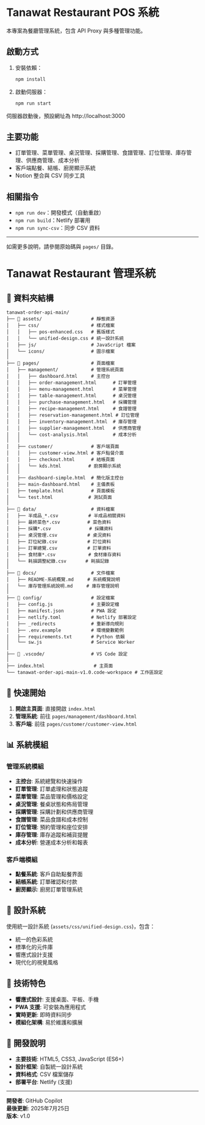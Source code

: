 # Tanawat Restaurant POS 系統

本專案為餐廳管理系統，包含 API Proxy 與多種管理功能。

## 啟動方式

1. 安裝依賴：
   ```bash
   npm install
   ```
2. 啟動伺服器：
   ```bash
   npm run start
   ```

伺服器啟動後，預設網址為 http://localhost:3000

## 主要功能
- 訂單管理、菜單管理、桌況管理、採購管理、食譜管理、訂位管理、庫存管理、供應商管理、成本分析
- 客戶端點餐、結帳、廚房顯示系統
- Notion 整合與 CSV 同步工具

## 相關指令
- `npm run dev`：開發模式（自動重啟）
- `npm run build`：Netlify 部署用
- `npm run sync-csv`：同步 CSV 資料

---
如需更多說明，請參閱原始碼與 `pages/` 目錄。

# Tanawat Restaurant 管理系統

## 📁 資料夾結構

```
tanawat-order-api-main/
├── 📁 assets/                  # 靜態資源
│   ├── css/                   # 樣式檔案
│   │   ├── pos-enhanced.css   # 舊版樣式
│   │   └── unified-design.css # 統一設計系統
│   ├── js/                    # JavaScript 檔案
│   └── icons/                 # 圖示檔案
│
├── 📁 pages/                   # 頁面檔案
│   ├── management/            # 管理系統頁面
│   │   ├── dashboard.html     # 主控台
│   │   ├── order-management.html      # 訂單管理
│   │   ├── menu-management.html       # 菜單管理
│   │   ├── table-management.html      # 桌況管理
│   │   ├── purchase-management.html   # 採購管理
│   │   ├── recipe-management.html     # 食譜管理
│   │   ├── reservation-management.html # 訂位管理
│   │   ├── inventory-management.html  # 庫存管理
│   │   ├── supplier-management.html   # 供應商管理
│   │   └── cost-analysis.html         # 成本分析
│   │
│   ├── customer/              # 客戶端頁面
│   │   ├── customer-view.html # 客戶點餐介面
│   │   ├── checkout.html      # 結帳頁面
│   │   └── kds.html          # 廚房顯示系統
│   │
│   ├── dashboard-simple.html  # 簡化版主控台
│   ├── main-dashboard.html    # 主儀表板
│   ├── template.html          # 頁面模板
│   └── test.html             # 測試頁面
│
├── 📁 data/                    # 資料檔案
│   ├── 半成品_*.csv           # 半成品相關資料
│   ├── 最終菜色*.csv          # 菜色資料
│   ├── 採購*.csv              # 採購資料
│   ├── 桌況管理.csv           # 桌況資料
│   ├── 訂位紀錄.csv           # 訂位資料
│   ├── 訂單總覽.csv           # 訂單資料
│   ├── 食材庫*.csv            # 食材庫存資料
│   └── 耗損調整紀錄.csv       # 耗損記錄
│
├── 📁 docs/                    # 文件檔案
│   ├── README-系統概覽.md     # 系統概覽說明
│   └── 庫存管理系統說明.md     # 庫存管理說明
│
├── 📁 config/                  # 設定檔案
│   ├── config.js              # 主要設定檔
│   ├── manifest.json          # PWA 設定
│   ├── netlify.toml           # Netlify 部署設定
│   ├── _redirects             # 重新導向規則
│   ├── .env.example           # 環境變數範例
│   ├── requirements.txt       # Python 依賴
│   └── sw.js                  # Service Worker
│
├── 📁 .vscode/                 # VS Code 設定
│
├── index.html                  # 主頁面
└── tanawat-order-api-main-v1.0.code-workspace # 工作區設定
```

## 🚀 快速開始

1. **開啟主頁面**: 直接開啟 `index.html`
2. **管理系統**: 前往 `pages/management/dashboard.html`
3. **客戶端**: 前往 `pages/customer/customer-view.html`

## 📊 系統模組

### 管理系統模組
- **主控台**: 系統總覽和快速操作
- **訂單管理**: 訂單處理和狀態追蹤
- **菜單管理**: 菜品管理和價格設定
- **桌況管理**: 餐桌狀態和佈局管理
- **採購管理**: 採購計劃和供應商管理
- **食譜管理**: 菜品食譜和成本控制
- **訂位管理**: 預約管理和座位安排
- **庫存管理**: 庫存追蹤和補貨提醒
- **成本分析**: 營運成本分析和報表

### 客戶端模組
- **點餐系統**: 客戶自助點餐界面
- **結帳系統**: 訂單確認和付款
- **廚房顯示**: 廚房訂單管理系統

## 🎨 設計系統

使用統一設計系統 (`assets/css/unified-design.css`)，包含：
- 統一的色彩系統
- 標準化的元件庫
- 響應式設計支援
- 現代化的視覺風格

## 📱 技術特色

- **響應式設計**: 支援桌面、平板、手機
- **PWA 支援**: 可安裝為應用程式
- **實時更新**: 即時資料同步
- **模組化架構**: 易於維護和擴展

## 🔧 開發說明

- **主要技術**: HTML5, CSS3, JavaScript (ES6+)
- **設計框架**: 自製統一設計系統
- **資料格式**: CSV 檔案儲存
- **部署平台**: Netlify (支援)

---

**開發者**: GitHub Copilot  
**最後更新**: 2025年7月25日  
**版本**: v1.0
